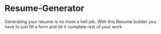 # Resume-Generator
Generating your resume is no more a hell job. With this Resume builder you have to just fill a form and let it complete rest of your work
